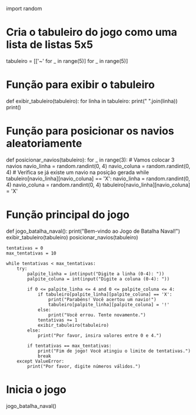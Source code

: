 import random

# Cria o tabuleiro do jogo como uma lista de listas 5x5
tabuleiro = [['~' for _ in range(5)] for _ in range(5)]

# Função para exibir o tabuleiro
def exibir_tabuleiro(tabuleiro):
    for linha in tabuleiro:
        print(" ".join(linha))
    print()

# Função para posicionar os navios aleatoriamente
def posicionar_navios(tabuleiro):
    for _ in range(3):  # Vamos colocar 3 navios
        navio_linha = random.randint(0, 4)
        navio_coluna = random.randint(0, 4)
        # Verifica se já existe um navio na posição gerada
        while tabuleiro[navio_linha][navio_coluna] == 'X':
            navio_linha = random.randint(0, 4)
            navio_coluna = random.randint(0, 4)
        tabuleiro[navio_linha][navio_coluna] = 'X'

# Função principal do jogo
def jogo_batalha_naval():
    print("Bem-vindo ao Jogo de Batalha Naval!")
    exibir_tabuleiro(tabuleiro)
    posicionar_navios(tabuleiro)

    tentativas = 0
    max_tentativas = 10

    while tentativas < max_tentativas:
        try:
            palpite_linha = int(input("Digite a linha (0-4): "))
            palpite_coluna = int(input("Digite a coluna (0-4): "))

            if 0 <= palpite_linha <= 4 and 0 <= palpite_coluna <= 4:
                if tabuleiro[palpite_linha][palpite_coluna] == 'X':
                    print("Parabéns! Você acertou um navio!")
                    tabuleiro[palpite_linha][palpite_coluna] = '!'
                else:
                    print("Você errou. Tente novamente.")
                tentativas += 1
                exibir_tabuleiro(tabuleiro)
            else:
                print("Por favor, insira valores entre 0 e 4.")

            if tentativas == max_tentativas:
                print("Fim de jogo! Você atingiu o limite de tentativas.")
                break
        except ValueError:
            print("Por favor, digite números válidos.")

# Inicia o jogo
jogo_batalha_naval()
